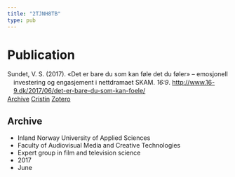 ```yaml
---
title: "2TJNH8TB"
type: pub
---
```

<h1>Publication</h1>
<article id="csl-bib-container-2TJNH8TB" class="csl-bib-container">
  <div class="csl-bib-body" style="line-height: 1.35; padding-left: 1em; text-indent:-1em;">
  <div class="csl-entry">Sundet, V. S. (2017). &#xAB;Det er bare du som kan f&#xF8;le det du f&#xF8;ler&#xBB; &#x2013; emosjonell investering og engasjement i nettdramaet SKAM. <i>16:9</i>. <a href="http://www.16-9.dk/2017/06/det-er-bare-du-som-kan-foele/">http://www.16-9.dk/2017/06/det-er-bare-du-som-kan-foele/</a></div>
</div>
  <div class="csl-bib-buttons">
    <a href="#taxonomy-article-2TJNH8TB" class="csl-bib-button">Archive</a>
    <a href alt="Cristin URL" class="csl-bib-button">Cristin</a>
    <a href alt="Zotero URL" class="csl-bib-button">Zotero</a>
  </div>
  <div id="csl-bib-meta-container-2TJNH8TB"></div>
</article>
<div id="csl-bib-meta-2TJNH8TB" class="csl-bib-meta">
  <article id="taxonomy-article-2TJNH8TB" class="taxonomy-article">
    <h1>Archive</h1>
    <ul>
      <li>Inland Norway University of Applied Sciences</li>
      <li>Faculty of Audiovisual Media and Creative Technologies</li>
      <li>Expert group in film and television science</li>
      <li>2017</li>
      <li>June</li>
    </ul>
  </article>
</div>

